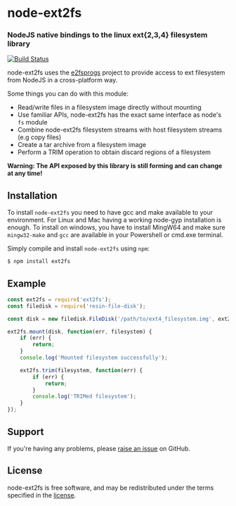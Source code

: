 node-ext2fs
=========
### NodeJS native bindings to the linux ext{2,3,4} filesystem library
[![Build Status](https://travis-ci.org/resin-io/node-ext2fs.svg?branch=master)](https://travis-ci.org/resin-io/node-ext2fs)

node-ext2fs uses the [e2fsprogs](https://github.com/tytso/e2fsprogs) project to
provide access to ext filesystem from NodeJS in a cross-platform way.

Some things you can do with this module:

* Read/write files in a filesystem image directly without mounting
* Use familiar APIs, node-ext2fs has the exact same interface as node's `fs` module
* Combine node-ext2fs filesystem streams with host filesystem streams (e.g copy files)
* Create a tar archive from a filesystem image
* Perform a TRIM operation to obtain discard regions of a filesystem

**Warning: The API exposed by this library is still forming and can change at
any time!**

Installation
------------

To install `node-ext2fs` you need to have gcc and make available to your
environment. For Linux and Mac having a working node-gyp installation is
enough. To install on windows, you have to install MingW64 and make sure
`mingw32-make` and `gcc` are available in your Powershell or cmd.exe terminal.

Simply compile and install `node-ext2fs` using `npm`:

``` bash
$ npm install ext2fs
```

Example
-------

```javascript
const ext2fs = require('ext2fs');
const filedisk = require('resin-file-disk');

const disk = new filedisk.FileDisk('/path/to/ext4_filesystem.img', ext2fs.constants.FILE_DISK_MAPPING);

ext2fs.mount(disk, function(err, filesystem) {
	if (err) {
		return;
	}
	console.log('Mounted filesystem successfully');

	ext2fs.trim(filesystem, function(err) {
		if (err) {
			return;
		}
		console.log('TRIMed filesystem');
	}
});
```

Support
-------

If you're having any problems, please [raise an issue][github-issue] on GitHub.

License
-------

node-ext2fs is free software, and may be redistributed under the terms specified
in the [license].

[github-issue]: https://github.com/resin-io/node-ext2fs/issues/new
[license]: https://github.com/resin-io/node-ext2fs/blob/master/LICENSE
